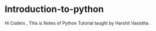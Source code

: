 # Introduction-to-python
Hi Coders , This is Notes of Python Tutorial taught by Harshit Vasistha . 
